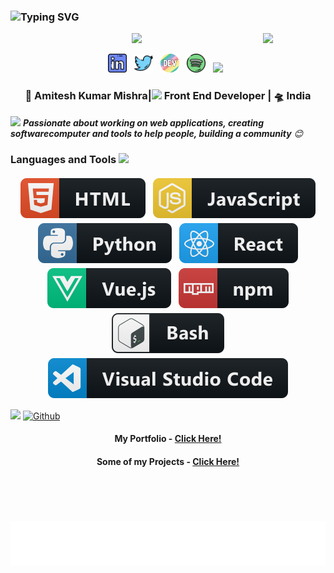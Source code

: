### ![Typing SVG](https://readme-typing-svg.herokuapp.com?font=Montserrat&color=edf4f7&vCenter=true&color=green&lines=Hey+👋,+I'm+Amitesh+Kumar+Mishra) 
<div align="center">
   <img src="https://pronoun.cyou/x/y?subject=He&object=Him&height=20"> 
   <img align='right' src="https://media.giphy.com/media/M9gbBd9nbDrOTu1Mqx/giphy.gif" width="100">
</div>

<p align='center'>
   <a href="https://www.linkedin.com/in/amitesh-kumar-ak/"><img height="30" src="https://raw.githubusercontent.com/8bithemant/8bithemant/master/linkedin.png?raw=true"></a>&nbsp;&nbsp;
<a href="https://twitter.com/belikeamitesh"><img height="30" src="https://raw.githubusercontent.com/8bithemant/8bithemant/master/twitter.png?raw=true"></a>&nbsp;&nbsp;
<a href="https://devpost.com/amitesh-kumar"><img height="30" src="https://raw.githubusercontent.com/8bithemant/8bithemant/master/devto.png?raw=true"></a>&nbsp;&nbsp;
<a href="https://www.facebook.com/profile.php?id=100012417972068"><img height="30" src="https://raw.githubusercontent.com/8bithemant/8bithemant/master/spotify.png?raw=true"></a>&nbsp;&nbsp;
 <a href="https://github.com/belikeamitesh"><img height="30" src="https://img.shields.io/github/followers/belikeamitesh?label=Follow&style=social"></a>&nbsp;&nbsp;
 </p>

<div align="center">
<h3> 🙎 Amitesh Kumar Mishra|<img src="https://media.giphy.com/media/WUlplcMpOCEmTGBtBW/giphy.gif" width="30"> Front End Developer | 🛸 India </h3>
</div>

<img src="https://media.giphy.com/media/LnQjpWaON8nhr21vNW/giphy.gif" width="40"> <em><b>Passionate about working on web applications, creating softwarecomputer and tools to help people, building a community</b> :blush:</em>

###  Languages and Tools <img src="https://media.giphy.com/media/WUlplcMpOCEmTGBtBW/giphy.gif" width="30">

<p align="center">
  <img src="https://raw.githubusercontent.com/8bithemant/8bithemant/master/svg/dev/languages/html.svg" alt="html" style="vertical-align:top; margin:4px"> 
<!--   <img src="https://raw.githubusercontent.com/8bithemant/8bithemant/master/svg/dev/languages/css3.svg" alt="css" style="vertical-align:top; margin:4px"> -->
  <img src="https://raw.githubusercontent.com/8bithemant/8bithemant/master/svg/dev/languages/js.svg" alt="js" style="vertical-align:top; margin:4px">
  <img src="https://raw.githubusercontent.com/8bithemant/8bithemant/master/svg/dev/languages/python.svg" alt="python" style="vertical-align:top; margin:4px">
  <img src="https://raw.githubusercontent.com/8bithemant/8bithemant/master/svg/dev/frameworks/react.svg" alt="react" style="vertical-align:top; margin:4px">
  <img src="https://raw.githubusercontent.com/8bithemant/8bithemant/master/svg/dev/frameworks/vue.svg" alt="vue" style="vertical-align:top; margin:4px">
  <img src="https://raw.githubusercontent.com/8bithemant/8bithemant/master/svg/dev/services/npm.svg" alt="npm" style="vertical-align:top; margin:4px">
<!--   <img src="https://raw.githubusercontent.com/8bithemant/8bithemant/master/svg/dev/languages/java.svg" alt="java" style="vertical-align:top; margin:4px"> -->
  <img src="https://raw.githubusercontent.com/8bithemant/8bithemant/master/svg/dev/tools/bash.svg" alt="bash" style="vertical-align:top; margin:4px">
  <img src="https://raw.githubusercontent.com/8bithemant/8bithemant/master/svg/dev/tools/visualstudio_code.svg" alt="vscode" style="vertical-align:top; margin:4px">
</p>
   
</code>

<!-- Profile View Count and GitStats -->

![](https://komarev.com/ghpvc/?username=belikeamitesh&style=flat)
[![Github](https://img.shields.io/badge/-belikeamitesh-black?style=flat&labelColor=black&logo=github&logoColor=white)](https://gitstats.me/belikeamitesh)


<div align="center">
    <h4 align="center">My Portfolio - <a href="https://amitesh-kumar.netlify.app/">Click Here!</a></h4> 
    <h4 align="center">Some of my Projects - <a href="https://belikeamitesh.github.io/Code-Zone/">Click Here!</a></h4>
</div>
<code>
  
    
<code>
   
<img align='center'  height="70" alt="Thanks" width="100%" src="https://github.com/Kushal997-das/Kushal997-das/blob/master/Profile%20generator/marquee.svg"/>
